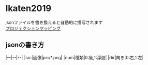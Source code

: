 # Ikaten2019
jsonファイルを書き換えると自動的に描写されます  
[プロジェクションマッピング](https://akatsuki1910.github.io/Ikaten2019/index.html)  
## jsonの書き方
|--|--|--|
|src|画像|pic/*.png|
|num|種類|0:魚,1:浮遊|
|dir|向き|0:右,1:左|
